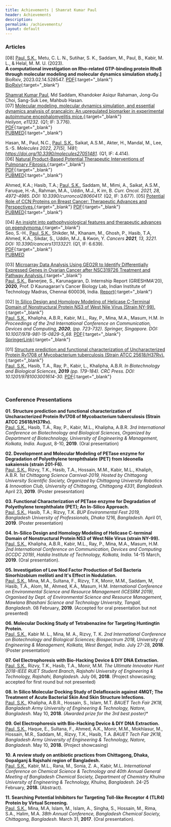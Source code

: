 ```yaml
---
title: Achievements | Shamrat Kumar Paul
header: Achievements
description:
permalink: /achievements/
layout: default
---
```

### Articles

[08] <u>Paul, S.K.</u>, Metu, C. L. N., Sutihar, S. K., Saddam, M., Paul, B., Kabir, M. L., & Helal, M. M. U. (2023). <br>
**A computational investigation on Rho-related GTP-binding protein RhoB through molecular modeling and molecular dynamics simulation study.]**
BioRxiv, 2023.02.14.528547. 
[PDF](https://paulshamrat.github.io/assets/articles/2023-02-15-RHOB.pdf){:target="\_blank"}
[BioRxiv](https://doi.org/10.1101/2023.02.14.528547){:target="\_blank"}
<br>

<u>Shamrat Kumar Paul</u>, Md Saddam, Khandoker Asiqur Rahaman, Jong-Gu Choi, Sang-Suk Lee, Mahbub Hasan. <br>
[07] [Molecular modeling, molecular dynamics simulation, and essential dynamics analysis of grancalcin: An upregulated biomarker in experimental autoimmune encephalomyelitis mice.](https://pubmed.ncbi.nlm.nih.gov/36340004/){:target="\_blank"}<br>
*Heliyon, e11232.* (Q1; IF: 3.776).  
[PDF](https://paulshamrat.github.io/assets/articles/2022-10-20-GCA.pdf){:target="\_blank"}  
[PUBMED](https://pubmed.ncbi.nlm.nih.gov/36340004/){:target="\_blank"}
<br>

Hasan, M., Paul, N.C., <u>Paul, S.K.</u>, Saikat, A.S.M., Akter, H., Mandal, M., Lee, S.-S. *Molecules 2022, 27(5), 1481; https://doi.org/10.3390/molecules27051481.* (Q1, IF: 4.414). <br>
[06] [Natural Product-Based Potential Therapeutic Interventions of Pulmonary Fibrosis.](https://pubmed.ncbi.nlm.nih.gov/35268581/){:target="\_blank"} <br>
[PDF](https://paulshamrat.github.io/assets/articles/2022-02-22-IPF.pdf){:target="\_blank"}  
[PUBMED](https://pubmed.ncbi.nlm.nih.gov/35268581/){:target="\_blank"} 
<br>

Ahmed, K.A.; Hasib, T.A.; <u>Paul, S.K.</u>, Saddam, M., Mimi, A., Saikat, A.S.M., Faruque, H.-A., Rahman, M.A., Uddin, M.J., K im, B. *Curr. Oncol. 2021, 28, 4972-4985. DOI: 10.3390/curroncol28060417.* (Q2, IF: 3.677).
[05] [Potential Role of CCN Proteins on Breast Cancer: Therapeutic Advances and Perspectives.](https://pubmed.ncbi.nlm.nih.gov/34940056/){:target="\_blank"}
[PDF](https://www.ncbi.nlm.nih.gov/pmc/articles/PMC8700172/pdf/curroncol-28-00417.pdf){:target="\_blank"}  
[PUBMED](https://pubmed.ncbi.nlm.nih.gov/34940056/){:target="\_blank"}
<br>

[04] [An insight into pathophysiological features and therapeutic advances on ependymoma.](https://pubmed.ncbi.nlm.nih.gov/34203272/){:target="\_blank"} <br>
Seo, S.-H., <u>Paul, S.K.</u>, Shikder, M., Khanam, M., Ghosh, P., Hasib, T.A, Ahmed, K.A., Sikdar, S., Uddin, M.J., & Kwon, Y. *Cancers **2021**, 13, 3221. DOI: 10.3390/cancers13133221.* (Q1, IF: 6.639).  
[PDF](https://www.ncbi.nlm.nih.gov/pmc/articles/PMC8269186/pdf/cancers-13-03221.pdf){:target="\_blank"}  
[PUBMED](https://pubmed.ncbi.nlm.nih.gov/34203272/)
<br>

[03] [Microarray Data Analysis Using GEO2R to Identify Differentially Expressed Genes in Ovarian Cancer after NSC319726 Treatment and Pathway Analysis.](https://www.researchgate.net/publication/349832074_Microarray_Data_Analysis_Using_GEO2R_to_Identify_Differentially_Expressed_Genes_in_Ovarian_Cancer_after_NSC319726_Treatment_and_Pathway_Analysis){:target="\_blank"} <br>
<u>Paul, S.K.</u>, Banerjee, S., Karunagaran, D. 
Internship Report (GRIESHMA'20), **2020**, Prof. D Kaunagaran's Cancer Biology Lab, Indian Institute of Technology Madras, Chennai 600036, India.
[Report](https://www.researchgate.net/publication/349832074_Microarray_Data_Analysis_Using_GEO2R_to_Identify_Differentially_Expressed_Genes_in_Ovarian_Cancer_after_NSC319726_Treatment_and_Pathway_Analysis){:target="\_blank"}
<br>

[02] [In Silico Design and Homology Modeling of Helicase C-Terminal Domain of Nonstructural Protein NS3 of West Nile Virus (Strain NY-99).](https://link.springer.com/chapter/10.1007/978-981-15-0829-5_68){:target="\_blank"} <br>
<u>Paul, S.K.</u>, Khalipha, A.B.R., Kabir, M.L., Ray, P., Mina, M.A., Masum, H.M.
*In Proceedings of the 2nd International Conference on Communication, Devices and Computing, **2020**, (pp. 723-732). Springer, Singapore. DOI: 10.1007/978-981-15-0829-5_68.*
[PDF](https://paulshamrat.github.io\assets\articles\2019-12-WNV.pdf){:target="\_blank"}  
[SpringerLink](https://link.springer.com/chapter/10.1007/978-981-15-0829-5_68){:target="\_blank"}
<br>

[01] [Structure prediction and functional characterization of Uncharacterized Protein Rv1708 of Mycobacterium tuberculosis (Strain ATCC 25618/H37Rv).](https://www.taylorfrancis.com/chapters/edit/10.1201/9781003001614-30/structure-prediction-functional-characterization-uncharacterized-protein-rv1708-mycobacterium-tuberculosis-strain-atcc-25618-h37rv-shamrat-kumar-paul-tasnin-al-hasib-pranta-ray-lutful-kabir-abul-bashar-ripon-khalipha){:target="\_blank"} <br>
<u>Paul, S.K.</u>, Hasib, T.A., Ray, P., Kabir, L., Khalipha, A.B.R.
*In Biotechnology and Biological Sciences, **2019** (pp. 179-184). CRC Press. DOI: 10.1201/9781003001614-30.* 
[PDF](https://paulshamrat.github.io\assets\articles\2019-11-MTB-BIOSPECTRUM.pdf){:target="\_blank"}<br>


<!-- [Last updated; Jul 05, 2021; v18.5](/achievementfiles/inprogress/mapk-Jul5-V18.5.pdf) -->





<!--**In Silico Molecular Docking and Density Functional Studies on Fenofibrate and its Derivatives Against 5AZT in the Treatment of Cardiovascular Disease**
Abul Bashar Ripon Khalipha*, Shamrat Kumar Paul, Mohammad Solaiman Hossain, Pranta Ray, Md Lutful Kabir
International Journal of Evergreen Scientific Research Research Paper Vol.01, Issue 01, pp.1-14 (2020)<br>
[PDF](/achievementfiles/publishedarticles/MSFenofibrater.pdf) -->

<!--**CCN family proteins in tumorigenesis and cancer**
Pranta Ray, Pushpendu Malakar, Shamrat Kumar Paul, Mohammad Torequl Islam*<br>
K-publishers, 2020<br>
<!-- [PDF](/achievementfiles/publishedarticles/7001-DONE.pdf) -->

<!--**In Silico Molecular Docking Study of Delafloxacin against 4MQT for the Treatment of Acute Bacterial Skin and Skin Structure Infections**
Shamrat Kumar Paul, Pranta Ray, Mohammad Solaiman Hossain, Abul Bashar Ripon Khalipha, Mohammad Torequl Islam
Int. J. Biopro. Biotechnol. Advance 5 (1), 144-150 2019<br>
[PDF](/achievementfiles/publishedarticles/Delafloxacin-2019.pdf) -->

<br>

### Conference Presentations

**01. Structure prediction and functional characterization of Uncharacterized Protein Rv1708 of Mycobacterium tuberculosis (Strain ATCC 25618/H37Rv).** <br>
<u>Paul, S.K.</u>, Hasib, T.A., Ray, P., Kabir, M.L., Khalipha, A.B.R.
*3rd International Conference on Biotechnology and Biological Sciences, 
Organized by Department of Biotechnology, University of Engineering & Management, 
Kolkata, India.*
August, 8-10, **2019**.
(Oral presentation)

**02. Development and Molecular Modeling of PETase enzyme for Degradation of Polyethylene terephthalate (PET) from Ideonella sakaiensis (strain 201-F6).** <br>
<u>Paul, S.K.</u>, Rizvy, T.K., Hasib, T.A., Hossain, M.M., Kabir, M.L., Khaliph, A.B.R.
*1st Chittagong Science Carnival-2019, Hosted by Chittagong University Scientific Society,
Organized by Chittagong University Robotics & Innovation Club, 
University of Chittagong, Chittagong 4331, Bangladesh.*
April 23, **2019**.
(Poster presesntation)

**03. Functional Characterization of PETase enzyme for Degradation of Polyethylene terephthalate (PET); An In-Silico Approach.** <br>
<u>Paul, S.K.</u>, Hasib, T.A.; Rizvy, T.K.
*BUP Environmental Fest 2019, 
Bangladesh University of Professionals, 
Dhaka 1216, Bangladesh.*
April 01, **2019**. 
(Poster presentation)

**04. In-Silico Design and Homology Modeling of Helicase C-terminal Domain of Nonstructural Protein NS3 of West Nile Virus (strain NY-99).** <br>
<u>Paul, S.K.</u>, Khalipha, A.B.R., Kabir, M.L., Ray, P., Mina, M.A., Masum, H.M.
*2nd International Conference on Communication, Devices and Computing (ICCDC 2019), 
Haldia Institute of Technology, 
Kolkata, India.*
14-15 March, **2019**.
(Oral presentation).

**05. Investigation of Low Nod Factor Production of Soil Bacteria Sinorhizobium meliloti and It's Effect in Nodulation.** <br>
<u>Paul, S.K.</u>, Mina, M.A., Sultana, F., Rizvy, T.K, Monir, M.M., Saddam, M, Hasib, T.A., Alom, M., Ahmed, K.A., Masum, H.M.
*International Conference on Environmental Science and Resource Management (ICESRM 2019),
Organised by Dept. of Environmental Science and Resource Management, 
Mawlana Bhashani Science and Technology University, 
Tangail, Bangladesh.*
08 February, **2019**.
(Accepted for oral presentation but not presented)

**06. Molecular Docking Study of Tetrabenazine for Targeting Huntingtin Protein.** <br>
<u>Paul, S.K.</u>, Kabir M. L., Mina, M. A., Rizvy, T. K.
*2nd International Conference on Biotechnology and Biological Sciences; Biospectrum 2018,
University of Engineering & Management, Kolkata, 
West Bengal, India.*
July 27-28, **2018**.
(Poster presentation)

**07. Gel Electrophoresis with Bio-Hacking Device & DIY DNA Extraction.** <br>
<u>Paul, S.K.</u>, Rizvy, T.K., Hasib, T.A., Monir, M.M.
*The Ultimate Innovator Hunt 2018-IEEE RUET Student Branch, 
Rajshahi University of Engineering & Technology, 
Rajshahi, Bangladesh.*
July 06, **2018**.
(Project showcasing; accepted for first round but not presented)


**08. In Silico Molecular Docking  Study of Delafloxacin against 4MQT; The Treatment of  Acute Bacterial Skin And Skin Structure Infections.** <br>
<u>Paul, S.K.</u>, Khalipha, A.B.R., Hossain, S., Islam, M.T.
*BAUET Tech Fair 2K18, 
Bangladesh Army University of Engineering & Technology, 
Natore, Bangladesh.*
May 10, **2018**.
**(Awarded prize for the 3rd best poster*)**

**09. Gel Electrophoresis with Bio-Hacking Device & DIY DNA Extraction.** <br>
<u>Paul, S.K.</u>, Haque, E., Sultana, F.,  Ahmed, A.K., Monir, M.M., Mokhlasur, M., Hossain, M.R., Saddam, M., Rizvy, T.K., Hasib, T.A.
*BAUET Tech Fair 2K18, 
Bangladesh Army University of Engineering & Technology, 
Natore, Bangladesh.*
May 10, **2018.**
(Project showcasing)

**10. A review study on antibiotic practices from Chittagong, Dhaka, Gopalganj & Rajshahi region of Bangladesh.** <br>
<u>Paul, S.K.</u>, Kabir, M.L., Rana, M., Sonia, Z. A., Kabir, M.L.
*International Conference on Chemical Science & Technology and 
40th Annual General Meeting of Bangladesh Chemical Society,
Department of Chemistry Khulna University of Engineering & Technology, 
Khulna, Bangladesh.*
24-25 February, **2018.** 
(Abstract).


**11. Searching Potential Inhibitors for Targeting Toll-like Receptor 4 (TLR4) Protein by Virtual Screening.**<br>
<u>Paul, S.K.</u>, Mina, M.A, Islam, M., Islam, A., Singha, S., Hossain, M., Rima, S.A., Halim, M.A.
*38th Annual Conference, Bangladesh Chemical Society, 
Chittagong, Bangladesh.*
March 31, **2017**.
(Oral presentation).
